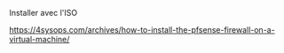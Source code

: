 Installer avec l'ISO

https://4sysops.com/archives/how-to-install-the-pfsense-firewall-on-a-virtual-machine/